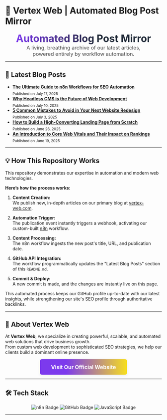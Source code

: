 # 🤖 Vertex Web | Automated Blog Post Mirror

<div align="center">
  <strong style="font-size:2.3em; background: linear-gradient(90deg,#7c3aed,#1f2937 60%); -webkit-background-clip: text; -webkit-text-fill-color: transparent;">
    Automated Blog Post Mirror
  </strong>
  <br>
  <span style="font-size:1.18em; color:#444;">
    A living, breathing archive of our latest articles,<br>
    powered entirely by workflow automation.
  </span>
</div>

---

## 📝 Latest Blog Posts

- **[The Ultimate Guide to n8n Workflows for SEO Automation](https://vertex-web.com/blog/n8n-workflows-seo-automation)**  
  <sub>Published on July 17, 2025</sub>
- **[Why Headless CMS is the Future of Web Development](https://vertex-web.com/blog/headless-cms-future-web-development)**  
  <sub>Published on July 10, 2025</sub>
- **[5 Common Mistakes to Avoid in Your Next Website Redesign](https://vertex-web.com/blog/website-redesign-mistakes)**  
  <sub>Published on July 3, 2025</sub>
- **[How to Build a High-Converting Landing Page from Scratch](https://vertex-web.com/blog/high-converting-landing-page)**  
  <sub>Published on June 26, 2025</sub>
- **[An Introduction to Core Web Vitals and Their Impact on Rankings](https://vertex-web.com/blog/core-web-vitals-introduction)**  
  <sub>Published on June 19, 2025</sub>

---

## 💡 How This Repository Works

This repository demonstrates our expertise in automation and modern web technologies.

**Here’s how the process works:**

1. **Content Creation:**  
   We publish new, in-depth articles on our primary blog at [vertex-web.com](https://vertex-web.com).

2. **Automation Trigger:**  
   The publication event instantly triggers a webhook, activating our custom-built [n8n](https://n8n.io/) workflow.

3. **Content Processing:**  
   The n8n workflow ingests the new post's title, URL, and publication date.

4. **GitHub API Integration:**  
   The workflow programmatically updates the "Latest Blog Posts" section of this `README.md`.

5. **Commit & Deploy:**  
   A new commit is made, and the changes are instantly live on this page.

This automated process keeps our GitHub profile up-to-date with our latest insights, while strengthening our site's SEO profile through authoritative backlinks.

---

## 🚀 About Vertex Web

At **Vertex Web**, we specialize in creating powerful, scalable, and automated web solutions that drive business growth.  
From custom web development to sophisticated SEO strategies, we help our clients build a dominant online presence.

<div align="center" style="margin: 2em 0;">
  <a href="https://vertex-web.com" target="_blank" style="background: linear-gradient(90deg,#7c3aed 30%,#f7df1e 100%); color: #fff; font-weight: 700; padding: 0.85em 2.1em; border-radius: 6px; text-decoration: none; font-size: 1.22em; box-shadow: 0 2px 8px rgba(31,41,55,0.10);">
    Visit Our Official Website
  </a>
</div>

---

## 🛠️ Tech Stack

<div align="center">
  <img src="https://img.shields.io/badge/n8n-7C3AED?style=for-the-badge&logo=n8n&logoColor=white" alt="n8n Badge">
  <img src="https://img.shields.io/badge/GitHub-1F2937?style=for-the-badge&logo=github&logoColor=white" alt="GitHub Badge">
  <img src="https://img.shields.io/badge/JavaScript-F7DF1E?style=for-the-badge&logo=javascript&logoColor=black" alt="JavaScript Badge">
</div>

---

